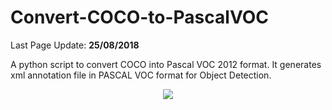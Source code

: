 # Convert-COCO-to-PascalVOC

Last Page Update: **25/08/2018**

A python script to convert COCO into Pascal VOC 2012 format. It generates xml annotation file in PASCAL VOC format for Object Detection.

<p align="center"><img src="https://raw.githubusercontent.com/carolinepacheco/Convert-COCO-to-PascalVOC/docs/convert.png" border="0" /></p>









